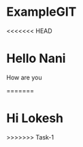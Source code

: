 # ExampleGIT
<<<<<<< HEAD
<h1>Hello Nani </h1>
<p>How are you </P>
=======
<h1>Hi Lokesh</h1>
>>>>>>> Task-1

